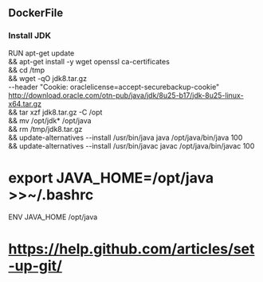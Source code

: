 ## DockerFile

### Install JDK
RUN apt-get update \
    && apt-get install -y wget openssl ca-certificates \
    && cd /tmp \
    && wget -qO jdk8.tar.gz \
       --header "Cookie: oraclelicense=accept-securebackup-cookie" \
       http://download.oracle.com/otn-pub/java/jdk/8u25-b17/jdk-8u25-linux-x64.tar.gz \
    && tar xzf jdk8.tar.gz -C /opt \
    && mv /opt/jdk* /opt/java \
    && rm /tmp/jdk8.tar.gz \
    && update-alternatives --install /usr/bin/java java /opt/java/bin/java 100 \
    && update-alternatives --install /usr/bin/javac javac /opt/java/bin/javac 100

# export JAVA_HOME=/opt/java >>~/.bashrc
ENV JAVA_HOME /opt/java


# https://help.github.com/articles/set-up-git/